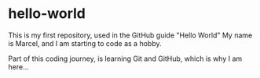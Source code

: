 # hello-world
This is my first repository, used in the GitHub guide "Hello World"
My name is Marcel, and I am starting to code as a hobby.

Part of this coding journey, is learning Git and GitHub, which is why I am here...
